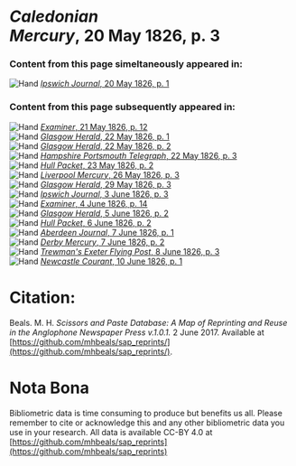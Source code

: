 # *Caledonian Mercury*, 20 May 1826, p. 3  
  
### Content from this page simeltaneously appeared in:  
![Hand](http://scissorsandpaste.net/wp-content/uploads/2017/06/smallhandpointer.png) [*Ipswich Journal*, 20 May 1826, p. 1](https://mhbeals.github.io/sap_html/Ipswich-Journal/Ipswich-Journal-20-May-1826-p-1)  
  
### Content from this page subsequently appeared in:  
![Hand](http://scissorsandpaste.net/wp-content/uploads/2017/06/smallhandpointer.png) [*Examiner*, 21 May 1826, p. 12](https://mhbeals.github.io/sap_html/Examiner/Examiner-21-May-1826-p-12)  
![Hand](http://scissorsandpaste.net/wp-content/uploads/2017/06/smallhandpointer.png) [*Glasgow Herald*, 22 May 1826, p. 1](https://mhbeals.github.io/sap_html/Glasgow-Herald/Glasgow-Herald-22-May-1826-p-1)  
![Hand](http://scissorsandpaste.net/wp-content/uploads/2017/06/smallhandpointer.png) [*Glasgow Herald*, 22 May 1826, p. 2](https://mhbeals.github.io/sap_html/Glasgow-Herald/Glasgow-Herald-22-May-1826-p-2)  
![Hand](http://scissorsandpaste.net/wp-content/uploads/2017/06/smallhandpointer.png) [*Hampshire Portsmouth Telegraph*, 22 May 1826, p. 3](https://mhbeals.github.io/sap_html/Hampshire-Portsmouth-Telegraph/Hampshire-Portsmouth-Telegraph-22-May-1826-p-3)  
![Hand](http://scissorsandpaste.net/wp-content/uploads/2017/06/smallhandpointer.png) [*Hull Packet*, 23 May 1826, p. 2](https://mhbeals.github.io/sap_html/Hull-Packet/Hull-Packet-23-May-1826-p-2)  
![Hand](http://scissorsandpaste.net/wp-content/uploads/2017/06/smallhandpointer.png) [*Liverpool Mercury*, 26 May 1826, p. 3](https://mhbeals.github.io/sap_html/Liverpool-Mercury/Liverpool-Mercury-26-May-1826-p-3)  
![Hand](http://scissorsandpaste.net/wp-content/uploads/2017/06/smallhandpointer.png) [*Glasgow Herald*, 29 May 1826, p. 3](https://mhbeals.github.io/sap_html/Glasgow-Herald/Glasgow-Herald-29-May-1826-p-3)  
![Hand](http://scissorsandpaste.net/wp-content/uploads/2017/06/smallhandpointer.png) [*Ipswich Journal*, 3 June 1826, p. 3](https://mhbeals.github.io/sap_html/Ipswich-Journal/Ipswich-Journal-3-June-1826-p-3)  
![Hand](http://scissorsandpaste.net/wp-content/uploads/2017/06/smallhandpointer.png) [*Examiner*, 4 June 1826, p. 14](https://mhbeals.github.io/sap_html/Examiner/Examiner-4-June-1826-p-14)  
![Hand](http://scissorsandpaste.net/wp-content/uploads/2017/06/smallhandpointer.png) [*Glasgow Herald*, 5 June 1826, p. 2](https://mhbeals.github.io/sap_html/Glasgow-Herald/Glasgow-Herald-5-June-1826-p-2)  
![Hand](http://scissorsandpaste.net/wp-content/uploads/2017/06/smallhandpointer.png) [*Hull Packet*, 6 June 1826, p. 2](https://mhbeals.github.io/sap_html/Hull-Packet/Hull-Packet-6-June-1826-p-2)  
![Hand](http://scissorsandpaste.net/wp-content/uploads/2017/06/smallhandpointer.png) [*Aberdeen Journal*, 7 June 1826, p. 1](https://mhbeals.github.io/sap_html/Aberdeen-Journal/Aberdeen-Journal-7-June-1826-p-1)  
![Hand](http://scissorsandpaste.net/wp-content/uploads/2017/06/smallhandpointer.png) [*Derby Mercury*, 7 June 1826, p. 2](https://mhbeals.github.io/sap_html/Derby-Mercury/Derby-Mercury-7-June-1826-p-2)  
![Hand](http://scissorsandpaste.net/wp-content/uploads/2017/06/smallhandpointer.png) [*Trewman's Exeter Flying Post*, 8 June 1826, p. 3](https://mhbeals.github.io/sap_html/Trewman's-Exeter-Flying-Post/Trewman's-Exeter-Flying-Post-8-June-1826-p-3)  
![Hand](http://scissorsandpaste.net/wp-content/uploads/2017/06/smallhandpointer.png) [*Newcastle Courant*, 10 June 1826, p. 1](https://mhbeals.github.io/sap_html/Newcastle-Courant/Newcastle-Courant-10-June-1826-p-1)  


# Citation: 

Beals. M. H. *Scissors and Paste Database: A Map of Reprinting and Reuse in the Anglophone Newspaper Press v.1.0.1.* 2 June 2017. Available at [https://github.com/mhbeals/sap_reprints/](https://github.com/mhbeals/sap_reprints/). 

# Nota Bona

Bibliometric data is time consuming to produce but benefits us all. Please remember to cite or acknowledge this and any other bibliometric data you use in your research. All data is available CC-BY 4.0 at [https://github.com/mhbeals/sap_reprints](https://github.com/mhbeals/sap_reprints)